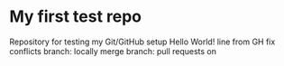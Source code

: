 # My first test repo
Repository for testing my Git/GitHub setup
Hello World!
line from GH
fix conflicts
branch: locally merge
branch: pull requests on 
